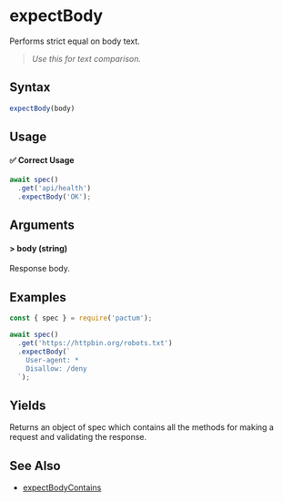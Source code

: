 # expectBody

Performs strict equal on body text. 

> *Use this for text comparison.*

## Syntax

```js
expectBody(body)
```

## Usage

#### ✅  Correct Usage

```js 
await spec()
  .get('api/health')
  .expectBody('OK');
```

## Arguments

#### > body (string)

Response body.

## Examples

```js
const { spec } = require('pactum');

await spec()
  .get('https://httpbin.org/robots.txt')
  .expectBody(`
    User-agent: *
    Disallow: /deny
  `);
```

## Yields

Returns an object of spec which contains all the methods for making a request and validating the response.

## See Also

- [expectBodyContains](reference/expectBodyContains)